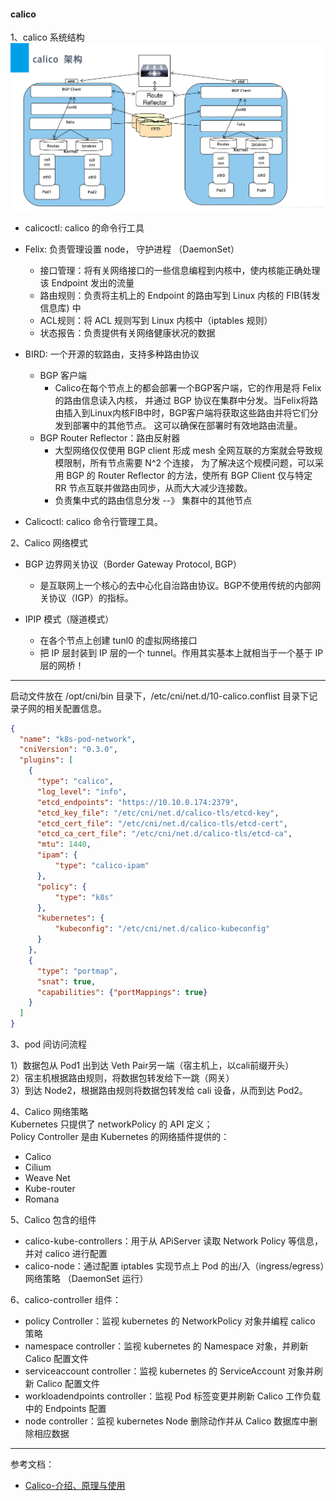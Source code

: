 #### calico

1、calico 系统结构  
![img.png](img.png)

- calicoctl: calico 的命令行工具

- Felix: 负责管理设置 node， 守护进程 （DaemonSet） 
  - 接口管理：将有关网络接口的一些信息编程到内核中，使内核能正确处理该 Endpoint 发出的流量
  - 路由规则：负责将主机上的 Endpoint 的路由写到 Linux 内核的 FIB(转发信息库) 中
  - ACL规则：将 ACL 规则写到 Linux 内核中（iptables 规则）
  - 状态报告：负责提供有关网络健康状况的数据

- BIRD: 一个开源的软路由，支持多种路由协议  
  - BGP 客户端
    - Calico在每个节点上的都会部署一个BGP客户端，它的作用是将 Felix 的路由信息读入内核，
    并通过 BGP 协议在集群中分发。当Felix将路由插入到Linux内核FIB中时，BGP客户端将获取这些路由并将它们分发到部署中的其他节点。
    这可以确保在部署时有效地路由流量。
  - BGP Router Reflector：路由反射器
    - 大型网络仅仅使用 BGP client 形成 mesh 全网互联的方案就会导致规模限制，所有节点需要 N^2 个连接，
    为了解决这个规模问题，可以采用 BGP 的 Router Reflector 的方法，使所有 BGP Client 仅与特定 RR 节点互联并做路由同步，从而大大减少连接数。
    - 负责集中式的路由信息分发 --》 集群中的其他节点
- Calicoctl: calico 命令行管理工具。

2、Calico 网络模式
- BGP 边界网关协议（Border Gateway Protocol, BGP）
  - 是互联网上一个核心的去中心化自治路由协议。BGP不使用传统的内部网关协议（IGP）的指标。
  
- IPIP 模式（隧道模式）
  - 在各个节点上创建 tunl0 的虚拟网络接口
  - 把 IP 层封装到 IP 层的一个 tunnel。作用其实基本上就相当于一个基于 IP 层的网桥！

---
启动文件放在 /opt/cni/bin 目录下，/etc/cni/net.d/10-calico.conflist 目录下记录子网的相关配置信息。
```json
{
  "name": "k8s-pod-network",
  "cniVersion": "0.3.0",
  "plugins": [
    {
      "type": "calico",
      "log_level": "info",
      "etcd_endpoints": "https://10.10.0.174:2379",
      "etcd_key_file": "/etc/cni/net.d/calico-tls/etcd-key",
      "etcd_cert_file": "/etc/cni/net.d/calico-tls/etcd-cert",
      "etcd_ca_cert_file": "/etc/cni/net.d/calico-tls/etcd-ca",
      "mtu": 1440,
      "ipam": {
          "type": "calico-ipam"
      },
      "policy": {
          "type": "k8s"
      },
      "kubernetes": {
          "kubeconfig": "/etc/cni/net.d/calico-kubeconfig"
      }
    },
    {
      "type": "portmap",
      "snat": true,
      "capabilities": {"portMappings": true}
    }
  ]
}
```

3、pod 间访问流程

1）数据包从 Pod1 出到达 Veth Pair另一端（宿主机上，以cali前缀开头）  
2）宿主机根据路由规则，将数据包转发给下一跳（网关）  
3）到达 Node2，根据路由规则将数据包转发给 cali 设备，从而到达 Pod2。  

4、Calico 网络策略  
Kubernetes 只提供了 networkPolicy 的 API 定义；  
Policy Controller 是由 Kubernetes 的网络插件提供的：
- Calico
- Cilium
- Weave Net
- Kube-router
- Romana

5、Calico 包含的组件  
- calico-kube-controllers：用于从 APiServer 读取 Network Policy 等信息，并对 calico 进行配置
- calico-node：通过配置 iptables 实现节点上 Pod 的出/入（ingress/egress）网络策略 （DaemonSet 运行）

6、calico-controller 组件：
- policy Controller：监视 kubernetes 的 NetworkPolicy 对象并编程 calico 策略
- namespace controller：监视 kubernetes 的 Namespace 对象，并刷新 Calico 配置文件
- serviceaccount controller：监视 kubernetes 的 ServiceAccount 对象并刷新 Calico 配置文件
- workloadendpoints controller：监视 Pod 标签变更并刷新 Calico 工作负载中的 Endpoints 配置
- node controller：监视 kubernetes Node 删除动作并从 Calico 数据库中删除相应数据


---
参考文档：  
- [Calico-介绍、原理与使用](https://blog.csdn.net/qq_23435961/article/details/106660196)


